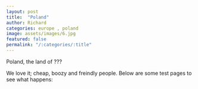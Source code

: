 ```yaml
---
layout: post
title:  "Poland"
author: Richard
categories: europe , poland
image: assets/images/6.jpg
featured: false
permalink: "/:categories/:title"
---
```


Poland, the land of ???

We love it; cheap, boozy and freindly people. Below are some test pages to see what happens:

